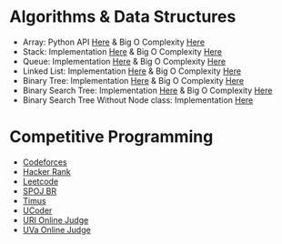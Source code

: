 # Algorithms & Data Structures

- Array: Python API [Here](https://github.com/LeandroTk/algorithms/blob/master/computer_science/data_structures/array/list.py) & Big O Complexity [Here](https://github.com/LeandroTk/algorithms/blob/master/computer_science/data_structures/array/big_o.py)
- Stack: Implementation [Here](https://github.com/LeandroTk/algorithms/blob/master/computer_science/data_structures/stack/stack.py) & Big O Complexity [Here](https://github.com/LeandroTk/algorithms/blob/master/computer_science/data_structures/stack/big_o.py)
- Queue: Implementation [Here](https://github.com/LeandroTk/algorithms/blob/master/computer_science/data_structures/queue/queue.py) & Big O Complexity [Here](https://github.com/LeandroTk/algorithms/blob/master/computer_science/data_structures/queue/big_o.py)
- Linked List: Implementation [Here](https://github.com/LeandroTk/algorithms/blob/master/computer_science/data_structures/linked_list/linked_list.py) & Big O Complexity [Here](https://github.com/LeandroTk/algorithms/blob/master/computer_science/data_structures/linked_list/big_o.py)
- Binary Tree: Implementation [Here](https://github.com/LeandroTk/algorithms/blob/master/computer_science/data_structures/binary_tree/binary_tree.py) & Big O Complexity [Here](https://github.com/LeandroTk/algorithms/blob/master/computer_science/data_structures/binary_tree/big_o.py)
- Binary Search Tree: Implementation [Here](https://github.com/LeandroTk/algorithms/blob/master/computer_science/data_structures/binary_search_tree/binary_search_tree.py) & Big O Complexity [Here](https://github.com/LeandroTk/algorithms/blob/master/computer_science/data_structures/binary_search_tree/big_o.py)
- Binary Search Tree Without Node class: Implementation [Here](https://github.com/LeandroTk/algorithms/blob/master/computer_science/data_structures/binary_search_tree_without_node/binary_search_tree.py)

# Competitive Programming

- [Codeforces](https://github.com/LeandroTk/algorithms/tree/master/competitive_programming/programming_contests/codeforces/div2)
- [Hacker Rank](https://github.com/LeandroTk/algorithms/tree/master/competitive_programming/programming_contests/hacker_rank)
- [Leetcode](https://github.com/LeandroTk/algorithms/tree/master/interview_training/leetcode)
- [SPOJ BR](https://github.com/LeandroTk/algorithms/tree/master/competitive_programming/programming_contests/spoj_br)
- [Timus](https://github.com/LeandroTk/algorithms/tree/master/competitive_programming/programming_contests/timus)
- [UCoder](https://github.com/LeandroTk/algorithms/tree/master/competitive_programming/programming_contests/ucoder)
- [URI Online Judge](https://github.com/LeandroTk/algorithms/tree/master/competitive_programming/programming_contests/uri)
- [UVa Online Judge](https://github.com/LeandroTk/algorithms/tree/master/competitive_programming/programming_contests/uva)
